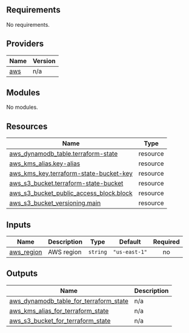 <!-- BEGIN_TF_DOCS -->
## Requirements

No requirements.

## Providers

| Name | Version |
|------|---------|
| <a name="provider_aws"></a> [aws](#provider\_aws) | n/a |

## Modules

No modules.

## Resources

| Name | Type |
|------|------|
| [aws_dynamodb_table.terraform-state](https://registry.terraform.io/providers/hashicorp/aws/latest/docs/resources/dynamodb_table) | resource |
| [aws_kms_alias.key-alias](https://registry.terraform.io/providers/hashicorp/aws/latest/docs/resources/kms_alias) | resource |
| [aws_kms_key.terraform-state-bucket-key](https://registry.terraform.io/providers/hashicorp/aws/latest/docs/resources/kms_key) | resource |
| [aws_s3_bucket.terraform-state-bucket](https://registry.terraform.io/providers/hashicorp/aws/latest/docs/resources/s3_bucket) | resource |
| [aws_s3_bucket_public_access_block.block](https://registry.terraform.io/providers/hashicorp/aws/latest/docs/resources/s3_bucket_public_access_block) | resource |
| [aws_s3_bucket_versioning.main](https://registry.terraform.io/providers/hashicorp/aws/latest/docs/resources/s3_bucket_versioning) | resource |

## Inputs

| Name | Description | Type | Default | Required |
|------|-------------|------|---------|:--------:|
| <a name="input_aws_region"></a> [aws\_region](#input\_aws\_region) | AWS region | `string` | `"us-east-1"` | no |

## Outputs

| Name | Description |
|------|-------------|
| <a name="output_aws_dynamodb_table_for_terraform_state"></a> [aws\_dynamodb\_table\_for\_terraform\_state](#output\_aws\_dynamodb\_table\_for\_terraform\_state) | n/a |
| <a name="output_aws_kms_alias_for_terraform_state"></a> [aws\_kms\_alias\_for\_terraform\_state](#output\_aws\_kms\_alias\_for\_terraform\_state) | n/a |
| <a name="output_terraform-state-it-bucket"></a> [aws\_s3\_bucket\_for\_terraform\_state](#output\_aws\_s3\_bucket\_for\_terraform\_state) | n/a |
<!-- END_TF_DOCS -->